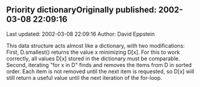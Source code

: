 ## Priority dictionaryOriginally published: 2002-03-08 22:09:16 
Last updated: 2002-03-08 22:09:16 
Author: David Eppstein 
 
This data structure acts almost like a dictionary, with two modifications: First, D.smallest() returns the value x minimizing D[x].  For this to work correctly, all values D[x] stored in the dictionary must be comparable. Second, iterating "for x in D" finds and removes the items from D in sorted order. Each item is not removed until the next item is requested, so D[x] will still return a useful value until the next iteration of the for-loop.